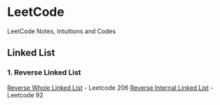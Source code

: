 # LeetCode
LeetCode Notes, Intuitions and Codes

## Linked List

### 1. Reverse Linked List

[Reverse Whole Linked List](https://github.com/frostace/LeetCode/blob/master/Linked%20List/206.%20Reverse%20Linked%20List.md) - Leetcode 206
[Reverse Internal Linked List](https://github.com/frostace/LeetCode/blob/master/Linked%20List/92.%20Reverse%20Linked%20List%20II.md) - Leetcode 92

